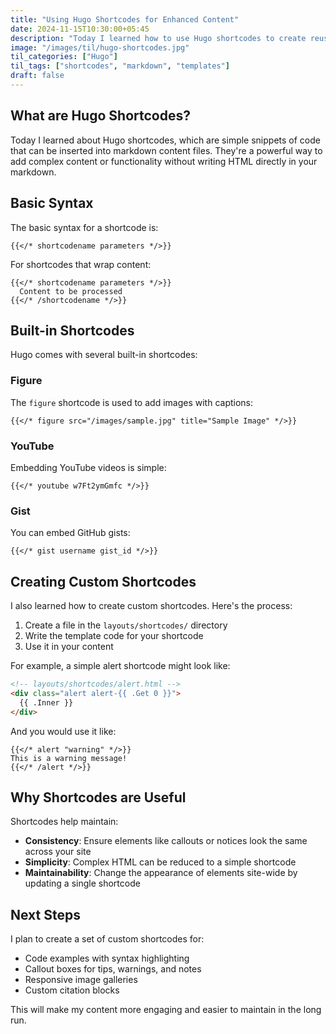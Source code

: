```yaml
---
title: "Using Hugo Shortcodes for Enhanced Content"
date: 2024-11-15T10:30:00+05:45
description: "Today I learned how to use Hugo shortcodes to create reusable content snippets and enhance my markdown files."
image: "/images/til/hugo-shortcodes.jpg"
til_categories: ["Hugo"]
til_tags: ["shortcodes", "markdown", "templates"]
draft: false
---
```


## What are Hugo Shortcodes?

Today I learned about Hugo shortcodes, which are simple snippets of code that can be inserted into markdown content files. They're a powerful way to add complex content or functionality without writing HTML directly in your markdown.

## Basic Syntax

The basic syntax for a shortcode is:

```
{{</* shortcodename parameters */>}}
```

For shortcodes that wrap content:

```
{{</* shortcodename parameters */>}}
  Content to be processed
{{</* /shortcodename */>}}
```

## Built-in Shortcodes

Hugo comes with several built-in shortcodes:

### Figure

The `figure` shortcode is used to add images with captions:

```
{{</* figure src="/images/sample.jpg" title="Sample Image" */>}}
```

### YouTube

Embedding YouTube videos is simple:

```
{{</* youtube w7Ft2ymGmfc */>}}
```

### Gist

You can embed GitHub gists:

```
{{</* gist username gist_id */>}}
```

## Creating Custom Shortcodes

I also learned how to create custom shortcodes. Here's the process:

1. Create a file in the `layouts/shortcodes/` directory
2. Write the template code for your shortcode
3. Use it in your content

For example, a simple alert shortcode might look like:

```html
<!-- layouts/shortcodes/alert.html -->
<div class="alert alert-{{ .Get 0 }}">
  {{ .Inner }}
</div>
```

And you would use it like:

```
{{</* alert "warning" */>}}
This is a warning message!
{{</* /alert */>}}
```

## Why Shortcodes are Useful

Shortcodes help maintain:

- **Consistency**: Ensure elements like callouts or notices look the same across your site
- **Simplicity**: Complex HTML can be reduced to a simple shortcode
- **Maintainability**: Change the appearance of elements site-wide by updating a single shortcode

## Next Steps

I plan to create a set of custom shortcodes for:

- Code examples with syntax highlighting
- Callout boxes for tips, warnings, and notes
- Responsive image galleries
- Custom citation blocks

This will make my content more engaging and easier to maintain in the long run.
